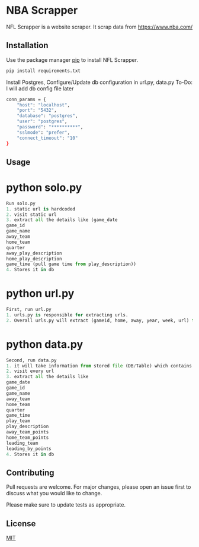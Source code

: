# NBA Scrapper

NFL Scrapper is a website scraper. It scrap data from https://www.nba.com/

## Installation

Use the package manager [pip](https://pip.pypa.io/en/stable/) to install NFL Scrapper.

```bash
pip install requirements.txt
```

Install Postgres, Configure/Update db configuration in url.py, data.py
To-Do: I will add db config file later
```bash
conn_params = {
    "host": "localhost",
    "port": "5432",
    "database": "postgres",
    "user": "postgres",
    "password": "**********",
    "sslmode": "prefer",
    "connect_timeout": "10"
}
```

## Usage

# python solo.py
```python
Run solo.py
1. static url is hardcoded
2. visit static url
3. extract all the details like (game_date
game_id
game_name
away_team
home_team
quarter
away_play_description
home_play_description
game_time (pull game time from play_description))
4. Stores it in db
```

# python url.py
```python
First, run url.py
1. urls.py is responsible for extracting urls.
2. Overall urls.py will extract (gameid, home, away, year, week, url) from the site and store it in DB
```

# python data.py
```python
Second, run data.py
1. it will take information from stored file (DB/Table) which contains game urls and other information
2. visit every url
3. extract all the details like 
game_date
game_id
game_name
away_team
home_team
quarter
game_time
play_team
play_description
away_team_points
home_team_points
leading_team
leading_by_points
4. Stores it in db
```

## Contributing

Pull requests are welcome. For major changes, please open an issue first
to discuss what you would like to change.

Please make sure to update tests as appropriate.

## License

[MIT](https://choosealicense.com/licenses/mit/)
